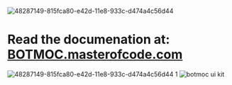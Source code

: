 ![48287149-815fca80-e42d-11e8-933c-d474a4c56d44](https://user-images.githubusercontent.com/18271248/49664425-79d51680-fa17-11e8-866c-8a0d405159e9.png)

# Read the documenation at: [BOTMOC.masterofcode.com](https://botmoc.masterofcode.com/)
![48287149-815fca80-e42d-11e8-933c-d474a4c56d44 1](https://user-images.githubusercontent.com/18271248/49664310-1b0f9d00-fa17-11e8-9945-3efc5e5edd25.png)
![botmoc ui kit](https://user-images.githubusercontent.com/18271248/48287149-815fca80-e42d-11e8-933c-d474a4c56d44.png)
